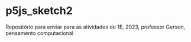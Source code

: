 # p5js_sketch2
Repositório para enviar para as atividades do 1E, 2023, professor Gerson, pensamento computacional
